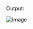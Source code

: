 Output:

![image](https://github.com/UbaydullohML/Bugs_FIX_VSCommunity/assets/75980506/94bedc98-f432-4f96-90b2-4981bcab5214)

